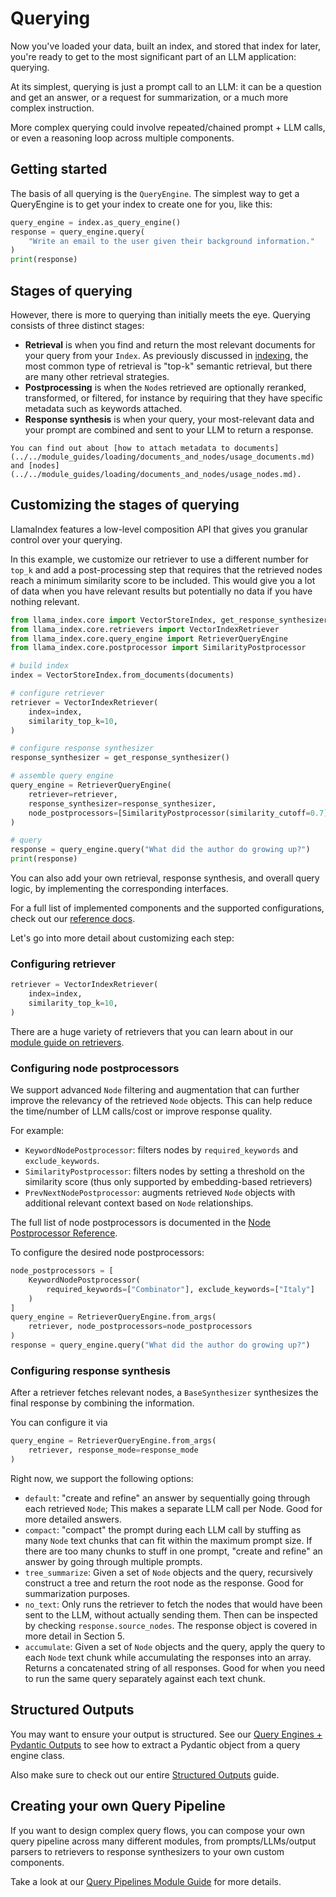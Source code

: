 # Querying

Now you've loaded your data, built an index, and stored that index for later, you're ready to get to the most significant part of an LLM application: querying.

At its simplest, querying is just a prompt call to an LLM: it can be a question and get an answer, or a request for summarization, or a much more complex instruction.

More complex querying could involve repeated/chained prompt + LLM calls, or even a reasoning loop across multiple components.

## Getting started

The basis of all querying is the `QueryEngine`. The simplest way to get a QueryEngine is to get your index to create one for you, like this:

```python
query_engine = index.as_query_engine()
response = query_engine.query(
    "Write an email to the user given their background information."
)
print(response)
```

## Stages of querying

However, there is more to querying than initially meets the eye. Querying consists of three distinct stages:

- **Retrieval** is when you find and return the most relevant documents for your query from your `Index`. As previously discussed in [indexing](../indexing/indexing.md), the most common type of retrieval is "top-k" semantic retrieval, but there are many other retrieval strategies.
- **Postprocessing** is when the `Node`s retrieved are optionally reranked, transformed, or filtered, for instance by requiring that they have specific metadata such as keywords attached.
- **Response synthesis** is when your query, your most-relevant data and your prompt are combined and sent to your LLM to return a response.

```{tip}
You can find out about [how to attach metadata to documents](../../module_guides/loading/documents_and_nodes/usage_documents.md) and [nodes](../../module_guides/loading/documents_and_nodes/usage_nodes.md).
```

## Customizing the stages of querying

LlamaIndex features a low-level composition API that gives you granular control over your querying.

In this example, we customize our retriever to use a different number for `top_k` and add a post-processing step that requires that the retrieved nodes reach a minimum similarity score to be included. This would give you a lot of data when you have relevant results but potentially no data if you have nothing relevant.

```python
from llama_index.core import VectorStoreIndex, get_response_synthesizer
from llama_index.core.retrievers import VectorIndexRetriever
from llama_index.core.query_engine import RetrieverQueryEngine
from llama_index.core.postprocessor import SimilarityPostprocessor

# build index
index = VectorStoreIndex.from_documents(documents)

# configure retriever
retriever = VectorIndexRetriever(
    index=index,
    similarity_top_k=10,
)

# configure response synthesizer
response_synthesizer = get_response_synthesizer()

# assemble query engine
query_engine = RetrieverQueryEngine(
    retriever=retriever,
    response_synthesizer=response_synthesizer,
    node_postprocessors=[SimilarityPostprocessor(similarity_cutoff=0.7)],
)

# query
response = query_engine.query("What did the author do growing up?")
print(response)
```

You can also add your own retrieval, response synthesis, and overall query logic, by implementing the corresponding interfaces.

For a full list of implemented components and the supported configurations, check out our [reference docs](../../api_reference/index.md).

Let's go into more detail about customizing each step:

### Configuring retriever

```python
retriever = VectorIndexRetriever(
    index=index,
    similarity_top_k=10,
)
```

There are a huge variety of retrievers that you can learn about in our [module guide on retrievers](../../module_guides/querying/retriever/root.md).

### Configuring node postprocessors

We support advanced `Node` filtering and augmentation that can further improve the relevancy of the retrieved `Node` objects.
This can help reduce the time/number of LLM calls/cost or improve response quality.

For example:

- `KeywordNodePostprocessor`: filters nodes by `required_keywords` and `exclude_keywords`.
- `SimilarityPostprocessor`: filters nodes by setting a threshold on the similarity score (thus only supported by embedding-based retrievers)
- `PrevNextNodePostprocessor`: augments retrieved `Node` objects with additional relevant context based on `Node` relationships.

The full list of node postprocessors is documented in the [Node Postprocessor Reference](../../api_reference/postprocessor/index.md).

To configure the desired node postprocessors:

```python
node_postprocessors = [
    KeywordNodePostprocessor(
        required_keywords=["Combinator"], exclude_keywords=["Italy"]
    )
]
query_engine = RetrieverQueryEngine.from_args(
    retriever, node_postprocessors=node_postprocessors
)
response = query_engine.query("What did the author do growing up?")
```

### Configuring response synthesis

After a retriever fetches relevant nodes, a `BaseSynthesizer` synthesizes the final response by combining the information.

You can configure it via

```python
query_engine = RetrieverQueryEngine.from_args(
    retriever, response_mode=response_mode
)
```

Right now, we support the following options:

- `default`: "create and refine" an answer by sequentially going through each retrieved `Node`;
  This makes a separate LLM call per Node. Good for more detailed answers.
- `compact`: "compact" the prompt during each LLM call by stuffing as
  many `Node` text chunks that can fit within the maximum prompt size. If there are
  too many chunks to stuff in one prompt, "create and refine" an answer by going through
  multiple prompts.
- `tree_summarize`: Given a set of `Node` objects and the query, recursively construct a tree
  and return the root node as the response. Good for summarization purposes.
- `no_text`: Only runs the retriever to fetch the nodes that would have been sent to the LLM,
  without actually sending them. Then can be inspected by checking `response.source_nodes`.
  The response object is covered in more detail in Section 5.
- `accumulate`: Given a set of `Node` objects and the query, apply the query to each `Node` text
  chunk while accumulating the responses into an array. Returns a concatenated string of all
  responses. Good for when you need to run the same query separately against each text
  chunk.

## Structured Outputs

You may want to ensure your output is structured. See our [Query Engines + Pydantic Outputs](../../module_guides/querying/structured_outputs/query_engine.md) to see how to extract a Pydantic object from a query engine class.

Also make sure to check out our entire [Structured Outputs](../../module_guides/querying/structured_outputs/structured_outputs.md) guide.

## Creating your own Query Pipeline

If you want to design complex query flows, you can compose your own query pipeline across many different modules, from prompts/LLMs/output parsers to retrievers to response synthesizers to your own custom components.

Take a look at our [Query Pipelines Module Guide](../../module_guides/querying/pipeline/root.md) for more details.
